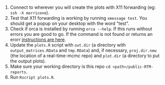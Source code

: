 1. Connect to wherever you will create the plots with X11 forwarding (eg: `ssh -X morricone`).
2. Test that X11 forwarding is working by running `xmessage test`. You should get a popup on your desktop with the word "test".
3. Check if orca is installed by running `orca --help`. If this runs without errors you are good to go. If the command is not found or returns an erorr [instructions are here](https://github.com/plotly/orca).
4. Update the `plots.R` script with `out.dir` (a directory with `output_matrices.RData` and `tmp.RData`) and, if necessary, `proj.dir.new` (the location of a real-time-mcmc repo) and `plot.dir` (a directory to put the output plots).
5. Make sure your working directory is this repo `cd <path>/public-RTM-reports`.
6. Run `Rscript plots.R`.